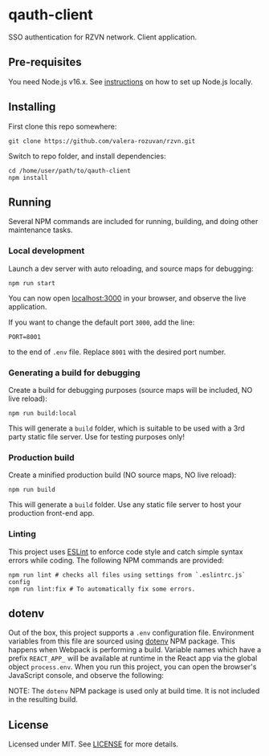 # qauth-client

SSO authentication for RZVN network. Client application.

## Pre-requisites

You need Node.js v16.x. See [instructions](https://nodejs.org/en/download/) on how to set up Node.js locally.

## Installing

First clone this repo somewhere:

```shell
git clone https://github.com/valera-rozuvan/rzvn.git
```

Switch to repo folder, and install dependencies:

```shell
cd /home/user/path/to/qauth-client
npm install
```

## Running

Several NPM commands are included for running, building, and doing other maintenance tasks.

### Local development

Launch a dev server with auto reloading, and source maps for debugging:

```shell
npm run start
```

You can now open [localhost:3000](http://localhost:3000/) in your browser, and observe the live application.

If you want to change the default port `3000`, add the line:

```text
PORT=8001
```

to the end of `.env` file. Replace `8001` with the desired port number.

### Generating a build for debugging

Create a build for debugging purposes (source maps will be included, NO live reload):

```shell
npm run build:local
```

This will generate a `build` folder, which is suitable to be used with a 3rd party static file server. Use for testing purposes only!

### Production build

Create a minified production build (NO source maps, NO live reload):

```shell
npm run build
```

This will generate a `build` folder. Use any static file server to host your production front-end app.

### Linting

This project uses [ESLint](https://eslint.org/) to enforce code style and catch simple syntax errors while coding. The following NPM commands are provided:

```shell
npm run lint # checks all files using settings from `.eslintrc.js` config
npm run lint:fix # To automatically fix some errors.
```

## dotenv

Out of the box, this project supports a `.env` configuration file. Environment variables from this file are sourced using [dotenv](https://www.npmjs.com/package/dotenv) NPM package. This happens when Webpack is performing a build. Variable names which have a prefix `REACT_APP_` will be available at runtime in the React app via the global object `process.env`. When you run this project, you can open the browser's JavaScript console, and observe the following:

NOTE: The `dotenv` NPM package is used only at build time. It is not included in the resulting build.

## License

Licensed under MIT. See [LICENSE](LICENSE) for more details.
